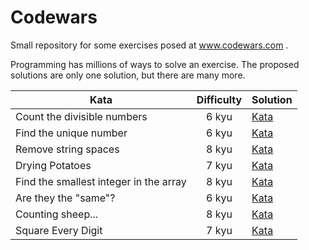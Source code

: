# Codewars

Small repository for some exercises posed at www.codewars.com .

Programming has millions of ways to solve an exercise. The proposed solutions are only one solution, but there are many more.

| Kata                                   | Difficulty | Solution                                                     |
| -------------------------------------- | :--------: | ------------------------------------------------------------ |
| Count the divisible numbers            |   6 kyu    | [Kata](https://github.com/mrgold92/codewars/tree/master/src/countTheDivisibleNumbers/Main.java) |
| Find the unique number                 |   6 kyu    | [Kata](https://github.com/mrgold92/codewars/tree/master/src/findTheUniqueNumber/Main.java) |
| Remove string spaces                   |   8 kyu    | [Kata](https://github.com/mrgold92/codewars/tree/master/src/removeStringSpaces/Main.java) |
| Drying Potatoes                        |   7 kyu    | [Kata](https://github.com/mrgold92/codewars/tree/master/src/dryingPotatoes/Main.java) |
| Find the smallest integer in the array |   8 kyu    | [Kata](https://github.com/mrgold92/codewars/tree/master/src/findTheSmallestIntegerInTheArray/Main.java) |
| Are they the "same"?                   |   6 kyu    | [Kata](https://github.com/mrgold92/codewars/tree/master/src/areTheSame/Main.java) |
| Counting sheep...                      |   8 kyu    | [Kata](https://github.com/mrgold92/codewars/blob/master/src/countingSheep/Main.java) |
| Square Every Digit                     |   7 kyu    | [Kata](https://github.com/mrgold92/codewars/blob/master/src/squareEveryDigit/SquareDigit.java) |


